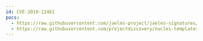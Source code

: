 ```yaml
---
id: CVE-2019-12461
pocs:
  - https://raw.githubusercontent.com/jaeles-project/jaeles-signatures/master/cves/webport-reflected-xss-cve-2019-12461.yaml
  - https://raw.githubusercontent.com/projectdiscovery/nuclei-templates/master/cves/2019/CVE-2019-12461.yaml
---
```

